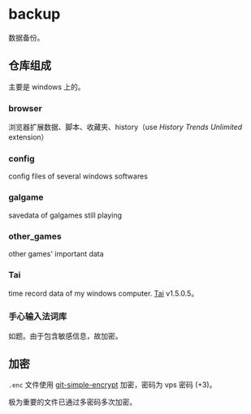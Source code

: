 # backup

数据备份。

## 仓库组成

主要是 windows 上的。

### browser

浏览器扩展数据、脚本、收藏夹、history（use _History Trends Unlimited_ extension）

### config

config files of several windows softwares

### galgame

savedata of galgames still playing

### other_games

other games' important data

### Tai

time record data of my windows computer. [Tai](https://github.com/Planshit/Tai) v1.5.0.5。

### 手心输入法词库

如题。由于包含敏感信息，故加密。

## 加密

`.enc` 文件使用 [git-simple-encrypt](https://github.com/lxl66566/git-simple-encrypt) 加密，密码为 vps 密码 (+3)。

极为重要的文件已通过多密码多次加密。
